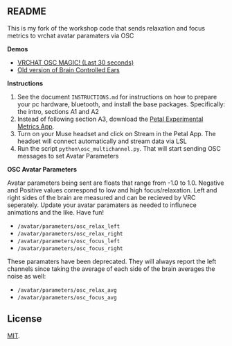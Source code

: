 ## README

This is my fork of the workshop code that sends relaxation and focus metrics to vrchat avatar paramaters via OSC

**Demos** 
- [VRCHAT OSC MAGIC! (Last 30 seconds)](https://twitter.com/kentrl_z/status/1497020472046800897)
- [Old version of Brain Controlled Ears](https://www.youtube.com/watch?v=WjWc51xNgKg)

**Instructions**
1. See the document `INSTRUCTIONS.md` for instructions on how to prepare your pc hardware, bluetooth, and install the base packages. Specifically: the intro, sections A1 and A2
2. Instead of following section A3, download the [Petal Experimental Metrics App](https://petal.tech/downloads).
3. Turn on your Muse headset and click on Stream in the Petal App. The headset will connect automatically and stream data via LSL
4. Run the script `python\osc_multichannel.py`. That will start sending OSC messages to set Avatar Parameters

**OSC Avatar Parameters**

Avatar parameters being sent are floats that range from -1.0 to 1.0. Negative and Positive values correspond to low and high focus/relaxation. Left and right sides of the brain are measured and can be recieved by VRC seperately. Update your avatar paramaters as needed to influnece animations and the like. Have fun!


- `/avatar/parameters/osc_relax_left`
- `/avatar/parameters/osc_relax_right`
- `/avatar/parameters/osc_focus_left`
- `/avatar/parameters/osc_focus_right`

These paramaters have been deprecated. They will always report the left channels since taking the average of each side of the brain averages the noise as well:

- `/avatar/parameters/osc_relax_avg`
- `/avatar/parameters/osc_focus_avg`

## License
[MIT](http://opensource.org/licenses/MIT).



